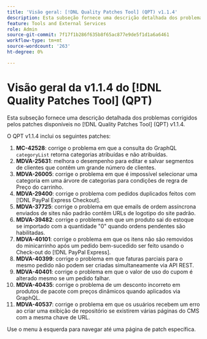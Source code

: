 ```yaml
---
title: 'Visão geral: [!DNL Quality Patches Tool] (QPT) v1.1.4'
description: Esta subseção fornece uma descrição detalhada dos problemas corrigidos pelos patches disponíveis no [!DNL Quality Patches Tool] (QPT) v1.1.4.
feature: Tools and External Services
role: Admin
source-git-commit: 7f17f1b286f635b8f65ac877e9de5f1d1a6a6461
workflow-type: tm+mt
source-wordcount: '263'
ht-degree: 0%

---
```


# Visão geral da v1.1.4 do [!DNL Quality Patches Tool] (QPT)

Esta subseção fornece uma descrição detalhada dos problemas corrigidos pelos patches disponíveis no [!DNL Quality Patches Tool] (QPT) v1.1.4.

O QPT v1.1.4 inclui os seguintes patches:

1. **MC-42528**: corrige o problema em que a consulta do GraphQL `categoryList` retorna categorias atribuídas e não atribuídas.
1. **MDVA-25631**: melhora o desempenho para editar e salvar segmentos de clientes que contêm um grande número de clientes.
1. **MDVA-26005**: corrige o problema em que é impossível selecionar uma categoria em uma árvore de categorias para condições de regra de Preço do carrinho.
1. **MDVA-29400**: corrige o problema com pedidos duplicados feitos com [!DNL PayPal Express Checkout].
1. **MDVA-37725**: corrige o problema em que emails de ordem assíncrona enviados de sites não padrão contêm URLs de logotipo do site padrão.
1. **MDVA-39482**: corrige o problema em que um produto sai do estoque se importado com a quantidade &quot;0&quot; quando ordens pendentes são habilitadas.
1. **MDVA-40101**: corrige o problema em que os itens não são removidos do minicarrinho após um pedido bem-sucedido ser feito usando o Check-out do [!DNL PayPal Express].
1. **MDVA-40399**: corrige o problema em que faturas parciais para o mesmo pedido não podem ser criadas simultaneamente via API REST.
1. **MDVA-40401**: corrige o problema em que o valor de uso do cupom é alterado mesmo se um pedido falhar.
1. **MDVA-40435**: corrige o problema de um desconto incorreto em produtos de pacote com preços dinâmicos quando aplicados via GraphQL.
1. **MDVA-40537**: corrige o problema em que os usuários recebem um erro ao criar uma exibição de repositório se existirem várias páginas do CMS com a mesma chave de URL.

Use o menu à esquerda para navegar até uma página de patch específica.
